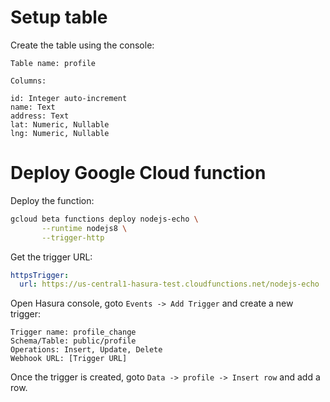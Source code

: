 # Setup table

Create the table using the console:

```
Table name: profile

Columns:

id: Integer auto-increment
name: Text
address: Text
lat: Numeric, Nullable
lng: Numeric, Nullable
```

# Deploy Google Cloud function

Deploy the function:

```bash
gcloud beta functions deploy nodejs-echo \
       --runtime nodejs8 \
       --trigger-http
```

Get the trigger URL:
```yaml
httpsTrigger:
  url: https://us-central1-hasura-test.cloudfunctions.net/nodejs-echo
```

Open Hasura console, goto `Events -> Add Trigger` and create a new trigger:
```
Trigger name: profile_change
Schema/Table: public/profile
Operations: Insert, Update, Delete
Webhook URL: [Trigger URL]
```

Once the trigger is created, goto `Data -> profile -> Insert row` and add a row. 
